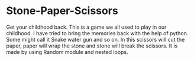 # Stone-Paper-Scissors
Get your childhood back.
This is a game we all used to play in our childhood. I have tried to bring the memories back with the help of python. Some might call it Snake water gun and so on.
In this scissors will cut the paper, paper will wrap the stone and stone will break the scissors. 
It is made by using Random module and nested loops.
